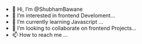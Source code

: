 - 👋 Hi, I’m @ShubhamBawane
- 👀 I’m interested in frontend Develoment...
- 🌱 I’m currently learning Javascript ...
- 💞️ I’m looking to collaborate on frontend Projects...
- 📫 How to reach me ...

<!---
ShubhamBawane/ShubhamBawane is a ✨ special ✨ repository because its `README.md` (this file) appears on your GitHub profile.
You can click the Preview link to take a look at your changes.
--->
